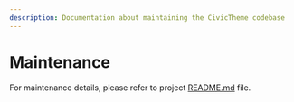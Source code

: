 ```yaml
---
description: Documentation about maintaining the CivicTheme codebase
---
```


# Maintenance

For maintenance details, please refer to project [README.md](https://github.com/civictheme/monorepo-drupal/blob/develop/README.md#local-environment-setup) file.
